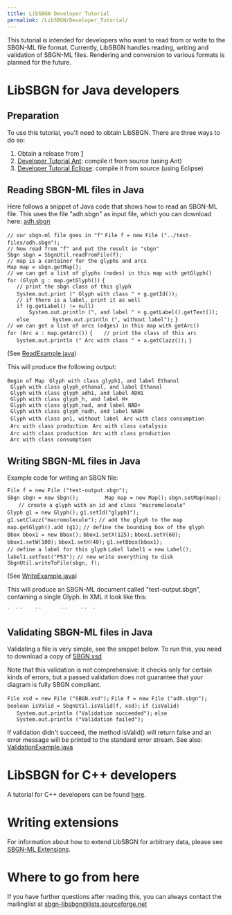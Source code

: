 ```yaml
---
title: LibSBGN Developer Tutorial
permalink: /LibSBGN/Developer_Tutorial/
---
```


This tutorial is intended for developers who want to read from or write to the SBGN-ML file format. Currently, LibSBGN handles reading, writing and validation of SBGN-ML files. Rendering and conversion to various formats is planned for the future.

LibSBGN for Java developers
===========================

Preparation
-----------

To use this tutorial, you'll need to obtain LibSBGN. There are three ways to do so:

1.  Obtain a release from [1](https://sourceforge.net/projects/libsbgn/files/)
2.  [Developer Tutorial Ant](/LibSBGN/Developer_Tutorial_Ant "wikilink"): compile it from source (using Ant)
3.  [Developer Tutorial Eclipse](/LibSBGN/Developer_Tutorial_Eclipse "wikilink"): compile it from source (using Eclipse)

Reading SBGN-ML files in Java
-----------------------------

Here follows a snippet of Java code that shows how to read an SBGN-ML file. This uses the file "adh.sbgn" as input file, which you can download here: [adh.sbgn](https://libsbgn.svn.sourceforge.net/svnroot/libsbgn/trunk/test-files/adh.sbgn)

`// our sbgn-ml file goes in "f"`
`File f = new File ("../test-files/adh.sbgn");`
`               `
`// Now read from "f" and put the result in "sbgn"`
`Sbgn sbgn = SbgnUtil.readFromFile(f);`
`// map is a container for the glyphs and arcs `
`Map map = sbgn.getMap();`
`// we can get a list of glyphs (nodes) in this map with getGlyph()`
`for (Glyph g : map.getGlyph())`
`{`
`   // print the sbgn class of this glyph`
`   System.out.print (" Glyph with class " + g.getId());`
`           `
`   // if there is a label, print it as well`
`   if (g.getLabel() != null)`
`       System.out.println (", and label " + g.getLabel().getText());`
`   else`
`       System.out.println (", without label");`
`}`
`// we can get a list of arcs (edges) in this map with getArc()`
`for (Arc a : map.getArc())`
`{`
`   // print the class of this arc`
`   System.out.println (" Arc with class " + a.getClazz());`
`}`

(See [ReadExample.java](https://libsbgn.svn.sourceforge.net/svnroot/libsbgn/trunk/org.sbgn/examples/org/sbgn/ReadExample.java))

This will produce the following output:

`Begin of Map`
` Glyph with class glyph1, and label Ethanol`
` Glyph with class glyph_ethanal, and label Ethanal`
` Glyph with class glyph_adh1, and label ADH1`
` Glyph with class glyph_h, and label H+`
` Glyph with class glyph_nad, and label NAD+`
` Glyph with class glyph_nadh, and label NADH`
` Glyph with class pn1, without label`
` Arc with class consumption`
` Arc with class production`
` Arc with class catalysis`
` Arc with class production`
` Arc with class production`
` Arc with class consumption`

Writing SBGN-ML files in Java
-----------------------------

Example code for writing an SBGN file:

`File f = new File ("test-output.sbgn");`
`Sbgn sbgn = new Sbgn();        `
`Map map = new Map();`
`sbgn.setMap(map);`
`   `
`// create a glyph with an id and class "macromolecule"`
`Glyph g1 = new Glyph();`
`g1.setId("glyph1");`
`g1.setClazz("macromolecule");`
`// add the glyph to the map`
`map.getGlyph().add (g1);`
`// define the bounding box of the glyph`
`Bbox bbox1 = new Bbox();`
`bbox1.setX(125);`
`bbox1.setY(60);`
`bbox1.setW(100);`
`bbox1.setH(40);`
`g1.setBbox(bbox1);`
`       `
`// define a label for this glyph`
`Label label1 = new Label();`
`label1.setText("P53");`
`// now write everything to disk`
`SbgnUtil.writeToFile(sbgn, f);`

(See [WriteExample.java](https://libsbgn.svn.sourceforge.net/svnroot/libsbgn/trunk/org.sbgn/examples/org/sbgn/WriteExample.java))

This will produce an SBGN-ML document called "test-output.sbgn", containing a single Glyph. In XML it look like this:

<?xml version="1.0" encoding="UTF-8" standalone="yes"?>
<sbgn ns="http://sbgn.org/libsbgn/pd/0.1">
`    `<map>
`        `<glyph class="macromolecule" id="glyph1">
`            `<bbox w="100.0" h="40.0" x="125.0" y="60.0"/>
`        `</glyph>
`    `</map>
</sbgn>

Validating SBGN-ML files in Java
--------------------------------

Validating a file is very simple, see the snippet below. To run this, you need to download a copy of [SBGN.xsd](https://libsbgn.svn.sourceforge.net/svnroot/libsbgn/trunk/resources/SBGN.xsd)

Note that this validation is not comprehensive: it checks only for certain kinds of errors, but a passed validation does not guarantee that your diagram is fully SBGN compliant.

`File xsd = new File ("SBGN.xsd");`
`File f = new File ("adh.sbgn");`
`   `
`boolean isValid = SbgnUtil.isValid(f, xsd);`
`if (isValid)`
`   System.out.println ("Validation succeeded");`
`else`
`   System.out.println ("Validation failed");`

If validation didn't succeed, the method isValid() will return false and an error message will be printed to the standard error stream. See also: [ValidationExample.java](https://libsbgn.svn.sourceforge.net/svnroot/libsbgn/trunk/org.sbgn/examples/org/sbgn/ValidationExample.java)

LibSBGN for C++ developers
==========================

A tutorial for C++ developers can be found [here](/LibSBGN/Developer_Tutorial_C++ "wikilink").

Writing extensions
==================

For information about how to extend LibSBGN for arbitrary data, please see [SBGN-ML Extensions](/LibSBGN/SBGN-ML_Extensions "wikilink").

Where to go from here
=====================

If you have further questions after reading this, you can always contact the mailinglist at sbgn-libsbgn@lists.sourceforge.net